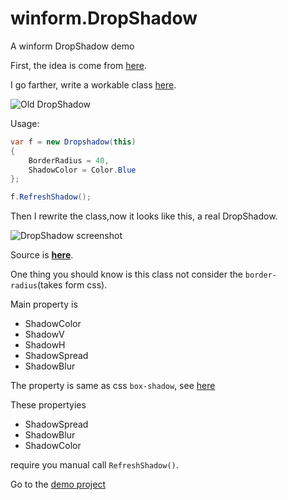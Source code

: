 <!-- title: winform.DropShadow -->
<!-- tag: CSharp, DEMO -->
<!-- date: 2014/1/1 -->
<!-- state: published -->
<!-- link: winform_DropShadow -->

winform.DropShadow
================

A winform DropShadow demo

First, the idea is come from [here](http://stackoverflow.com/questions/8793445).

<!-- more -->

I go farther, write a workable class [here](https://github.com/wenerme/blog/blob/master/%E9%82%A3%E4%BA%9B%E5%B0%8F%E4%B8%9C%E8%A5%BF/%E8%80%83%E5%8B%A4%E7%B3%BB%E7%BB%9F/WindowsFormsApplication1/Dropshadow.cs).

![Old DropShadow](https://raw.github.com/wenerme/blog/master/%E9%82%A3%E4%BA%9B%E5%B0%8F%E4%B8%9C%E8%A5%BF/%E8%80%83%E5%8B%A4%E7%B3%BB%E7%BB%9F/screenshot.png "Old DropShadow")

Usage:

```C#
var f = new Dropshadow(this)
{
	BorderRadius = 40,
	ShadowColor = Color.Blue
};

f.RefreshShadow();
```

Then I rewrite the class,now it looks like this, a real DropShadow.

![](https://raw.github.com/wenerme/winform.DropShadow/master/screenshot.png 'DropShadow screenshot')

Source is **[here](https://github.com/wenerme/winform.DropShadow)**.

One thing you should know is this class not consider the `border-radius`(takes form css).

Main property is 

* ShadowColor
* ShadowV
* ShadowH
* ShadowSpread
* ShadowBlur

The property is same as css `box-shadow`, see [here](http://www.w3schools.com/cssref/css3_pr_box-shadow.asp)

These propertyies

* ShadowSpread
* ShadowBlur
* ShadowColor

require you manual call `RefreshShadow()`.

Go to the [demo project](https://github.com/wenerme/winform.DropShadow)